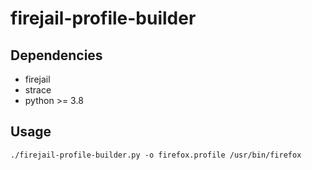 firejail-profile-builder
========================

Dependencies
------------

 * firejail
 * strace
 * python >= 3.8

Usage
-----

    ./firejail-profile-builder.py -o firefox.profile /usr/bin/firefox
